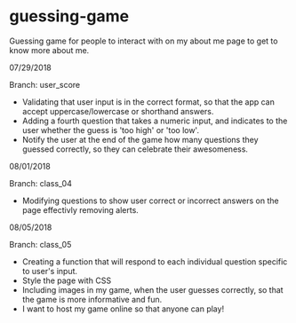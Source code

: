# guessing-game
Guessing game for people to interact with on my about me page to get to know more about me.

07/29/2018

Branch: user_score
* Validating that user input is in the correct format, so that the app can accept uppercase/lowercase or shorthand answers.
* Adding a fourth question that takes a numeric input, and indicates to the user whether the guess is 'too high' or 'too low'.
* Notify the user at the end of the game how many questions they guessed correctly, so they can celebrate their awesomeness.

08/01/2018

Branch: class_04
* Modifying questions to show user correct or incorrect answers on the page effectivly removing alerts.


08/05/2018

Branch: class_05
* Creating a function that will respond to each individual question specific to user's input.
* Style the page with CSS
* Including images in my game, when the user guesses correctly, so that the game is more informative and fun.
* I want to host my game online so that anyone can play!
